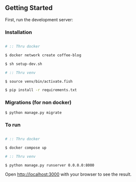 ## Getting Started

First, run the development server:

### Installation

```bash

# :: Thru docker

$ docker network create coffee-blog

$ sh setup-dev.sh

# :: Thru venv

$ source venv/bin/activate.fish

$ pip install -r requirements.txt
```

### Migrations (for non docker)

```
$ python manage.py migrate
```

### To run

```bash

# :: Thru docker

$ docker compose up

# :: Thru venv

$ python manage.py runserver 0.0.0.0:8000
```

Open [http://localhost:3000](http://localhost:3000) with your browser to see the result.
